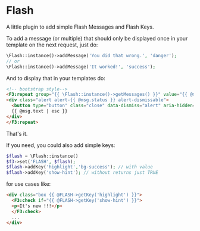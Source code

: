 # Flash

A little plugin to add simple Flash Messages and Flash Keys.


To add a message (or multiple) that should only be displayed once in your template on the next request, just do:

```php
\Flash::instance()->addMessage('You did that wrong.', 'danger');
// or 
\Flash::instance()->addMessage('It worked!', 'success');
```

And to display that in your templates do:

```html
<!-- bootstrap style-->
<F3:repeat group="{{ \Flash::instance()->getMessages() }}" value="{{ @msg }}">
<div class="alert alert-{{ @msg.status }} alert-dismissable">
  <button type="button" class="close" data-dismiss="alert" aria-hidden="true">&times;</button>
  {{ @msg.text | esc }}
</div>
</F3:repeat>
```

That's it.

If you need, you could also add simple keys:


```php
$flash = \Flash::instance()
$f3->set('FLASH', $flash);
$flash->addKey('highlight','bg-success'); // with value
$flash->addKey('show-hint'); // without returns just TRUE
```

for use cases like:

```html
<div class="box {{ @FLASH->getKey('highlight') }}">
  <F3:check if="{{ @FLASH->getKey('show-hint') }}">
  <p>It's new !!!</p>
  </F3:check>
  ...
</div>
```

